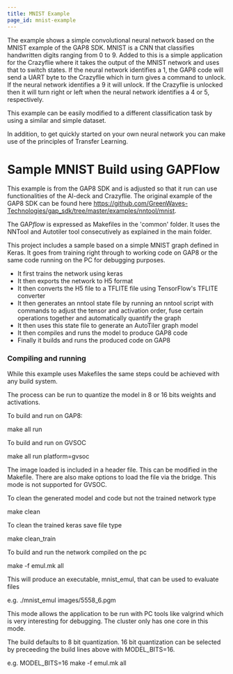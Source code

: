 ```yaml
---
title: MNIST Example
page_id: mnist-example
---
```


The example shows a simple convolutional neural network based on the MNIST example of the GAP8 SDK. MNIST is a CNN that classifies handwritten digits ranging from 0 to 9. Added to this is a simple application for the Crazyflie where it takes the output of the MNIST network and uses that to switch states. If the neural network identifies a 1, the GAP8 code will send a UART byte to the Crazyflie which in turn gives a command to unlock. If the neural network identifies a 9 it will unlock. If the Crazyflie is unlocked then it will turn right or left when the neural network identifies a 4 or 5, respectively.

This example can be easily modified to a different classification task by using a similar and simple dataset. 

In addition, to get quickly started on your own neural network you can make use of the principles of Transfer Learning.

# Sample MNIST Build using GAPFlow

This example is from the GAP8 SDK and is adjusted so that it run can use functionalities of the AI-deck and Crazyflie. The original example of the GAP8 SDK can be found here https://github.com/GreenWaves-Technologies/gap_sdk/tree/master/examples/nntool/mnist.

The GAP*flow* is expressed as Makefiles in the 'common' folder. It uses the NNTool and Autotiler tool consecutively as explained in the main folder.

This project includes a sample based on a simple MNIST graph defined in Keras. It goes from training right through to working code on GAP8 or the same code running on the PC for debugging purposes.

<!-- In model_decl.mk the accuracy of a neural network can be increased by setting the epochs of the training.   -->

* It first trains the network using keras
* It then exports the network to H5 format
* It then converts the H5 file to a TFLITE file using TensorFlow's TFLITE converter
* It then generates an nntool state file by running an nntool script with commands to adjust the tensor and activation order, fuse certain operations together and automatically quantify the graph
* It then uses this state file to generate an AutoTiler graph model
* It then compiles and runs the model to produce GAP8 code
* Finally it builds and runs the produced code on GAP8

### Compiling and running 
While this example uses Makefiles the same steps could be achieved with any build system.

The process can be run to quantize the model in 8 or 16 bits weights and activations.

To build and run on GAP8:

make all run

To build and run on GVSOC

make all run platform=gvsoc

The image loaded is included in a header file. This can be modified in the Makefile. There are also make options to load the file via the bridge. This mode is not supported for GVSOC.

To clean the generated model and code but not the trained network type

make clean

To clean the trained keras save file type

make clean_train

To build and run the network compiled on the pc

make -f emul.mk all

This will produce an executable, mnist_emul, that can be used to evaluate files

e.g. ./mnist_emul images/5558_6.pgm 

This mode allows the application to be run with PC tools like valgrind which is very interesting for debugging.
The cluster only has one core in this mode.

The build defaults to 8 bit quantization. 16 bit quantization can be selected by preceeding the build lines above with MODEL_BITS=16.

e.g. MODEL_BITS=16 make -f emul.mk all
